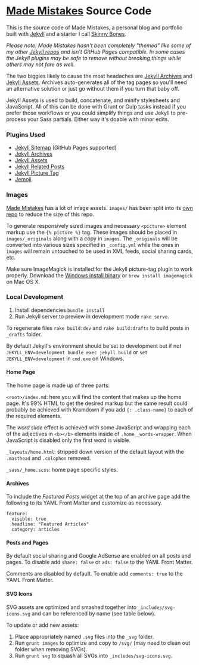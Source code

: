 # [Made Mistakes](http://mademistakes.com) Source Code

This is the source code of Made Mistakes, a personal blog and portfolio built with [Jekyll](http://jekyllrb.com) and a starter I call [Skinny Bones](https://github.com/mmistakes/skinny-bones-jekyll).

*Please note: Made Mistakes hasn't been completely "themed" like some of my other [Jekyll repos](https://mademistakes.com/work/jekyll-themes/) and isn't GitHub Pages compatible. In some cases the Jekyll plugins may be safe to remove without breaking things while others may not fare as well.*

The two biggies likely to cause the most headaches are [Jekyll Archives](https://github.com/jekyll/jekyll-archives) and [Jekyll Assets](https://github.com/ixti/jekyll-assets). Archives auto-generates all of the tag pages so you'll need an alternative solution or just go without them if you turn that baby off.

Jekyll Assets is used to build, concatenate, and minify stylesheets and JavaScript. All of this can be done with Grunt or Gulp tasks instead if you prefer those workflows or you could simplify things and use Jekyll to pre-process your Sass partials. Either way it's doable with minor edits.

### Plugins Used

* [Jekyll Sitemap](https://github.com/jekyll/jekyll-sitemap) (GitHub Pages supported)
* [Jekyll Archives](https://github.com/jekyll/jekyll-archives)
* [Jekyll Assets](https://github.com/jekyll/jekyll-assets)
* [Jekyll Related Posts](https://github.com/jumanji27/related_posts-jekyll_plugin)
* [Jekyll Picture Tag](https://github.com/robwierzbowski/jekyll-picture-tag)
* [Jemoji](https://github.com/jekyll/jemoji)

### Images

[Made Mistakes](http://mademistakes.com) has a lot of image assets. `images/` has been split into its [own repo](https://github.com/mmistakes/made-mistakes-images) to reduce the size of this repo.

To generate responsively sized images and necessary `<picture>` element markup use the `{% picture %}` tag. These images should be placed in `images/_originals` along with a copy in `images`. The `_originals` will be converted into various sizes specified in `_config.yml` while the ones in `images` will remain untouched to be used in XML feeds, social sharing cards, etc. 

Make sure ImageMagick is installed for the Jekyll picture-tag plugin to work properly. Download the [Windows install binary](http://www.imagemagick.org/script/binary-releases.php#windows) or `brew install imagemagick` on Mac OS X.

### Local Development

1. Install dependencies `bundle install`
2. Run Jekyll server to preview in development mode `rake serve`.

To regenerate files `rake build:dev` and `rake build:drafts` to build posts in `_drafts` folder.

By default Jekyll's environment should be set to development but if not `JEKYLL_ENV=development bundle exec jekyll build` or `set JEKYLL_ENV=development` in `cmd.exe` on Windows.

#### Home Page

The home page is made up of three parts:

`<root>/index.md`: here you will find the content that makes up the home page. It's 99% HTML to get the desired markup but the same result could probably be achieved with Kramdown if you add `{: .class-name}` to each of the required elements.

The *word slide* effect is achieved with some JavaScript and wrapping each of the adjectives in `<b></b>` elements inside of `.home__words-wrapper`. When JavaScript is disabled only the first word is visible.

`_layouts/home.html`: stripped down version of the default layout with the `.masthead` and `.colophon` removed.

`_sass/_home.scss`: home page specific styles.

#### Archives

To include the *Featured Posts* widget at the top of an archive page add the following to its YAML Front Matter and customize as necessary. 

```
feature:
  visible: true
  headline: "Featured Articles"
  category: articles
```

#### Posts and Pages

By default social sharing and Google AdSense are enabled on all posts and pages. To disable add `share: false` or `ads: false` to the YAML Front Matter.

Comments are disabled by default. To enable add `comments: true` to the YAML Front Matter.

#### SVG Icons

SVG assets are optimized and smashed together into `_includes/svg-icons.svg` and can be referenced by name (see table below).

To update or add new assets:

1. Place appropriately named `.svg` files into the `_svg` folder.
2. Run `grunt images` to optimize and copy to `/svg/` (may need to clean out folder when removing SVGs).
3. Run `grunt svg` to squash all SVGs into `_includes/svg-icons.svg`.
